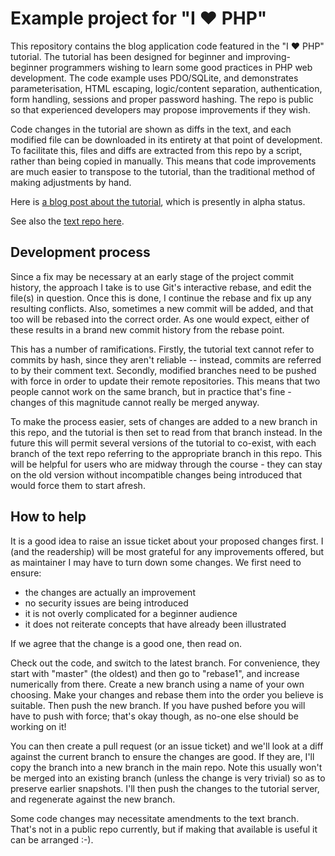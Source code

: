 Example project for "I ♥ PHP"
===

This repository contains the blog application code featured in the "I ♥ PHP" tutorial.
The tutorial has been designed for beginner and improving-beginner programmers wishing to learn
some good practices in PHP web development. The code example uses PDO/SQLite, and demonstrates
parameterisation, HTML escaping, logic/content separation, authentication, form handling, sessions
and proper password hashing. The repo is public so that experienced developers may propose
improvements if they wish.

Code changes in the tutorial are shown as diffs in the text, and each modified file can be
downloaded in its entirety at that point of development. To facilitate this, files and diffs are
extracted from this repo by a script, rather than being copied in manually. This means that
code improvements are much easier to transpose to the tutorial, than the traditional method of
making adjustments by hand.

Here is [a blog post about the tutorial](http://blog.jondh.me.uk/2014/08/online-php-beginners-tutorial/),
which is presently in alpha status.

See also the [text repo here](https://github.com/halfer/php-tutorial-text).

Development process
---

Since a fix may be necessary at an early stage of the project commit history, the approach I take
is to use Git's interactive rebase, and edit the file(s) in question. Once this is done, I continue
the rebase and fix up any resulting conflicts. Also, sometimes a new commit will be added, and
that too will be rebased into the correct order. As one would expect, either of these results in a
brand new commit history from the rebase point.

This has a number of ramifications. Firstly, the tutorial text cannot refer to commits by hash,
since they aren't reliable -- instead, commits are referred to by their comment text. Secondly,
modified branches need to be pushed with force in order to update their remote repositories. This
means that two people cannot work on the same branch, but in practice that's fine - changes of this
magnitude cannot really be merged anyway.

To make the process easier, sets of changes are added to a new branch in this repo, and the
tutorial is then set to read from that branch instead. In the future this will permit several
versions of the tutorial to co-exist, with each branch of the text repo referring to the
appropriate branch in this repo. This will be helpful for users who are midway through the course -
they can stay on the old version without incompatible changes being introduced that would force
them to start afresh.

How to help
---

It is a good idea to raise an issue ticket about your proposed changes first. I (and the readership)
will be most grateful for any improvements offered, but as maintainer I may have to turn down some
changes. We first need to ensure:

* the changes are actually an improvement
* no security issues are being introduced
* it is not overly complicated for a beginner audience
* it does not reiterate concepts that have already been illustrated

If we agree that the change is a good one, then read on.

Check out the code, and switch to the latest branch. For convenience, they start with "master" (the
oldest) and then go to "rebase1", and increase numerically from there. Create a new branch using
a name of your own choosing. Make your changes and rebase them into the order you believe is
suitable. Then push the new branch. If you have pushed before you will have to push with force;
that's okay though, as no-one else should be working on it!

You can then create a pull request (or an issue ticket) and we'll look at a diff against the current
branch to ensure the changes are good. If they are, I'll copy the branch into a new branch in the
main repo. Note this usually won't be merged into an existing branch (unless the change is very
trivial) so as to preserve earlier snapshots. I'll then push the changes to the tutorial server,
and regenerate against the new branch.

Some code changes may necessitate amendments to the text branch. That's not in a public repo
currently, but if making that available is useful it can be arranged :-).
